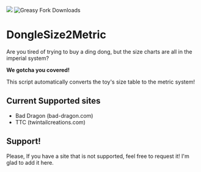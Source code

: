 ![](https://img.shields.io/github/stars/yossi99/DongleSize2Metric?logo=github)
![Greasy Fork Downloads](https://img.shields.io/greasyfork/dt/484013-donglesize2metric?logo=greasyfork)


# DongleSize2Metric

Are you tired of trying to buy a ding dong, but the size charts are all in the imperial system? 

**We gotcha you covered!**

This script automatically converts the toy's size table to the metric system!


## Current Supported sites
- Bad Dragon (bad-dragon.com)
- TTC (twintailcreations.com)

## Support!
Please, If you have a site that is not supported, feel free to request it! I'm glad to add it here.